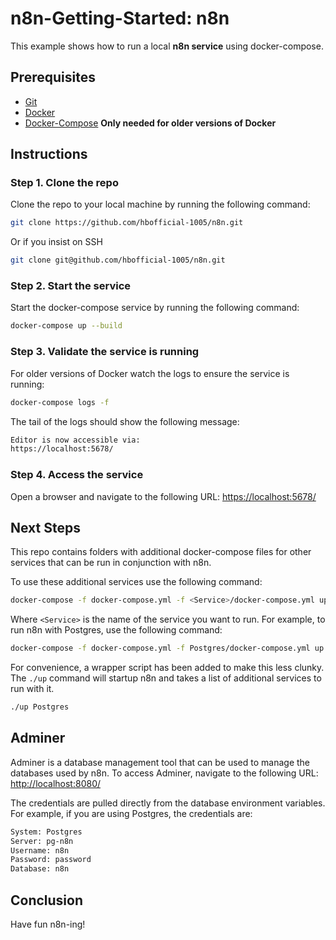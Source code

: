 # n8n-Getting-Started: n8n
This example shows how to run a local **n8n service** using docker-compose.

## Prerequisites

  - [Git](https://github.com/)
  - [Docker](https://docs.docker.com/engine/install/)
  - [Docker-Compose](https://docs.docker.com/compose/install/) **Only needed for older versions of Docker**

## Instructions
### Step 1. Clone the repo
Clone the repo to your local machine by running the following command:

```sh
git clone https://github.com/hbofficial-1005/n8n.git
```

Or if you insist on SSH

```bash
git clone git@github.com/hbofficial-1005/n8n.git
```

### Step 2. Start the service
Start the docker-compose service by running the following command:

```bash
docker-compose up --build
```

### Step 3. Validate the service is running
For older versions of Docker watch the logs to ensure the service is running:

```bash
docker-compose logs -f
```

The tail of the logs should show the following message:
```bash
Editor is now accessible via:
https://localhost:5678/
```

### Step 4. Access the service
Open a browser and navigate to the following URL: [https://localhost:5678/](https://localhost:5678/)

## Next Steps
This repo contains folders with additional docker-compose files for other services that can be run in conjunction with n8n.

To use these additional services use the following command:
```bash
docker-compose -f docker-compose.yml -f <Service>/docker-compose.yml up
```

Where `<Service>` is the name of the service you want to run. For example, to run n8n with Postgres, use the following command:

```bash
docker-compose -f docker-compose.yml -f Postgres/docker-compose.yml up
```

For convenience, a wrapper script has been added to make this less clunky. The `./up` command will startup n8n and takes a list of additional services to run with it.

```bash
./up Postgres
```

## Adminer
Adminer is a database management tool that can be used to manage the databases used by n8n. To access Adminer, navigate to the following URL: [http://localhost:8080/](http://localhost:8080/)

The credentials are pulled directly from the database environment variables. 
For example, if you are using Postgres, the credentials are:

```bash
System: Postgres
Server: pg-n8n
Username: n8n
Password: password
Database: n8n
```

## Conclusion
Have fun n8n-ing!
